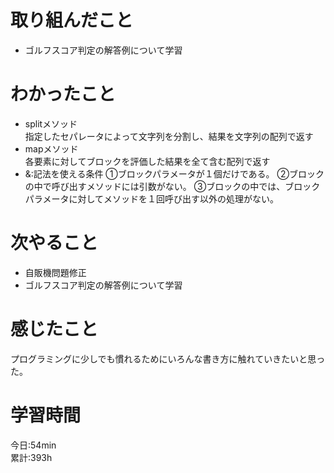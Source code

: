 # 取り組んだこと       
- ゴルフスコア判定の解答例について学習
# わかったこと
- splitメソッド  
  指定したセパレータによって文字列を分割し、結果を文字列の配列で返す 
- mapメソッド  
  各要素に対してブロックを評価した結果を全て含む配列で返す
- &:記法を使える条件
  ①ブロックパラメータが１個だけである。
  ②ブロックの中で呼び出すメソッドには引数がない。
  ③ブロックの中では、ブロックパラメータに対してメソッドを１回呼び出す以外の処理がない。
# 次やること  
- 自販機問題修正
- ゴルフスコア判定の解答例について学習
# 感じたこと
プログラミングに少しでも慣れるためにいろんな書き方に触れていきたいと思った。 
# 学習時間  
今日:54min  
累計:393h
